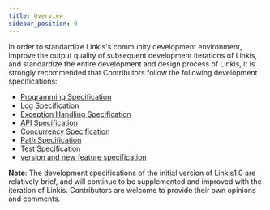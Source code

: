 ```yaml
---
title: Overview
sidebar_position: 0
---
```


In order to standardize Linkis's community development environment, improve the output quality of subsequent development iterations of Linkis, and standardize the entire development and design process of Linkis, it is strongly recommended that Contributors follow the following development specifications:
- [Programming Specification](programming_specification.md)
- [Log Specification](log.md)
- [Exception Handling Specification](exception_catch.md)
- [API Specification](api.md)
- [Concurrency Specification](concurrent.md)
- [Path Specification](path_usage.md)
- [Test Specification](unit_test.md)
- [version and new feature specification](version_feature_specifications.md)

**Note**: The development specifications of the initial version of Linkis1.0 are relatively brief, and will continue to be supplemented and improved with the iteration of Linkis. Contributors are welcome to provide their own opinions and comments.
